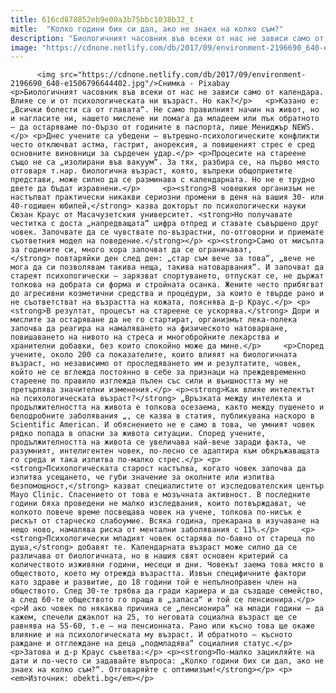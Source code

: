 ```yaml
---
title: 616cd878852eb9e00a3b75bbc1038b32_t
mitle:  "Колко години бих си дал, ако не знаех на колко съм?"
description: "Биологичният часовник във всеки от нас не зависи само от календара. Влияе се и от психологическата ни възраст. Но как? Казано е: „Всички болести са от главата“. Не само правилният начин на живот, но и нагласите ни, нашето мислене ни помага да младеем или пък обратното – да остаряваме по-бързо от годините в паспортa, пише Мениджър …"
image: "https://cdnone.netlify.com/db/2017/09/environment-2196690_640-e1506796644402.jpg"
---
```


          <img src="https://cdnone.netlify.com/db/2017/09/environment-2196690_640-e1506796644402.jpg"/>Снимка - Pixabay         <p>Биологичният часовник във всеки от нас не зависи само от календара. Влияе се и от психологическата ни възраст. Но как?</p>   <p>Казано е: „Всички болести са от главата“. Не само правилният начин на живот, но и нагласите ни, нашето мислене ни помага да младеем или пък обратното – да остаряваме по-бързо от годините в паспортa, пише Мениджър NEWS.</p> <p>Днес учените са убедени – вътрешно-психологическите конфликти често отключват астма, гастрит, анорексия, а повишеният стрес е сред основните виновници за сърдечен удар.</p> <p>Процесите на стареене също не са „изолирани във вакуум“. За тях, разбира се, на първо място отговаря т.нар. биологична възраст, която, въпреки общоприетите представи, може силно да се разминава с календарната. Но не е трудно двете да бъдат изравнени.</p>     <p><strong>В човешкия организъм не настъпват практически никакви сериозни промени в деня на вашия 30- или 40-годишен юбилей,</strong> казва докторът по психологически науки Сюзан Краус от Масачузетския университет. <strong>Но получавате честитка с доста „напредващата“ цифра отпред и ставате съвършено друг човек. Започвате да се чувствате по-възрастни, по-отговорни и приемате съответния модел на поведение.</strong></p> <p><strong>Само от мисълта за годините си, много хора започват да се ограничават,</strong> повтаряйки ден след ден: „стар съм вече за това“, „вече не мога да си позволявам такива неща, такива натоварвания“. И започват да стареят психологически – зарязват спортуването, отпускат се, не държат толкова на добрата си форма и стройната осанка. Жените често прибягват до агресивни козметични средства и процедури, за които е твърде рано и не съответстват на възрастта на кожата, пояснява д-р Краус.</p> <p><strong>В резултат, процесът на стареене се ускорява.</strong> Дори и мислите за остаряване да не го стартират, организмът лека-полека започва да реагира на намаляването на физическото натоварване, повишаването на нивото на стреса и многобройните лекарства и хранителни добавки, без които спокойно може да мине.</p>     <p>Според учените, около 200 са показателите, които влияят на биологичната възраст, но независимо от проследяването им и резултатите, човек, който не се вглежда постоянно в себе за признаци на преждевременно стареене по правило изглежда пълен със сили и външността му не претърпява значителни изменения.</p> <p><strong>Как влияе интелектът на психологическата възраст?</strong> „Връзката между интелекта и продължителността на живота е толкова осезаема, както между пушенето и белодробните заболявания „, се казва в статия, публикувана наскоро в Scientific American. И обяснението не е само в това, че умният човек рядко попада в опасни за живота ситуации. Според учените, продължителността на живота се увеличава най-вече заради факта, че разумният, интелигентен човек, по-лесно се адаптира към обкръжаващата го среда и така изпитва по-малко стрес.</p> <p><strong>Психологическата старост настъпва, когато човек започва да изпитва усещането, че губи значение за околните или изпитва безпомощност,</strong> казват специалистите от изследователския център Mayo Clinic. Спасението от това е мозъчната активност. В последните години бяха проведени не малко изследвания, които потвърждават, че колкото повече време посвещава човек на учене, толкова по-нисък е рискът от старческо слабоумие. Всяка година, прекарана в изучаване на нещо ново, намалява риска от ментални заболявания с 11%.</p>     <p><strong>Психологически младият човек остарява по-бавно от стареца по душа,</strong> добавят те. Календарната възраст може силно да се различава от биологичната, но в нашия свят основен критерий са количеството изживяни години, месеци и дни. Човекът заема това място в обществото, което му отрежда възрастта. Извън специфичните фактори като здраве и развитие, до 18 години той е непълноправен член на обществото. След 30-те трябва да гради кариера и да създаде семейство, а след 60-те обществото го праща в „запаса“ и той се пенсионира.</p> <p>И ако човек по някаква причина се „пенсионира“ на млади години – да кажем, спечели джакпот на 25, то неговата социална възраст ще се равнява на 55-60, т.е – на пенсионната. Рано или късно това ще окаже влияние и на психологическата му възраст. И обратното – късното раждане и отглеждане на деца „подмладява“ социалния статус.</p> <p>Затова и д-р Краус съветва:</p> <p><strong>По-малко зацикляйте на дати и по-често си задавайте въпроса: „Колко години бих си дал, ако не знаех на колко съм?“. Отговаряйте с оптимизъм!</strong></p> <p><em>Източник: obekti.bg</em></p>         
